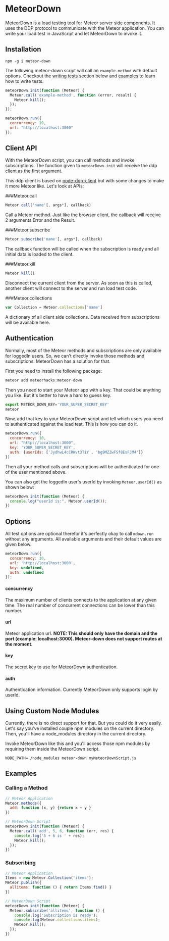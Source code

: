 MeteorDown
==========

MeteorDown is a load testing tool for Meteor server side components. It uses the DDP protocol to communicate with the Meteor application. You can write your load test in JavaScript and let MeteorDown to invoke it.

Installation
------------

~~~shell
npm -g i meteor-down
~~~

The following meteor-down script will call an `example-method` with default options. Checkout the [writing tests](#writing-tests) section below and [examples](#examples) to learn how to write tests.

~~~js
meteorDown.init(function (Meteor) {
  Meteor.call('example-method', function (error, result) {
    Meteor.kill();
  });
});

meteorDown.run({
  concurrency: 10,
  url: "http://localhost:3000"
});
~~~

Client API
----------

With the MeteorDown script, you can call methods and invoke subscriptions. The function given to `meteorDown.init` will receive the ddp client as the first argument.

This ddp client is based on [node-ddp-client](https://github.com/oortcloud/node-ddp-client) but with some changes to make it more Meteor like. Let's look at APIs:

###Meteor.call

~~~js
Meteor.call('name'[, args*], callback)
~~~

Call a Meteor method. Just like the browser client, the callback will receive 2 arguments Error and the Result.

###Meteor.subscribe

~~~js
Meteor.subscribe('name'[, args*], callback)
~~~

The callback function will be called when the subscription is ready and all initial data is loaded to the client.

###Meteor.kill

~~~js
Meteor.kill()
~~~

Disconnect the current client from the server. As soon as this is called, another client will connect to the server and run load test code.

###Meteor.collections

~~~js
var Collection = Meteor.collections['name']
~~~

A dictionary of all client side collections. Data received from subscriptions will be available here.

Authentication
--------------

Normally, most of the Meteor methods and subscriptions are only available for  loggedIn users. So, we can't directly invoke those methods and subscriptions. MeteorDown has a solution for that.

First you need to install the following package:

~~~js
meteor add meteorhacks:meteor-down 
~~~

Then you need to start your Meteor app with a key. That could be anything you like. But it's better to have a hard to guess key.

~~~js
export METEOR_DOWN_KEY='YOUR_SUPER_SECRET_KEY'
meteor
~~~

Now, add that key to your MeteorDown script and tell which users you need to authenticated against the load test. This is how you can do it.

~~~js
meteorDown.run({
  concurrency: 10,
  url: "http://localhost:3000", 
  key: 'YOUR_SUPER_SECRET_KEY',
  auth: {userIds: ['JydhwL4cCRWvt3TiY', 'bg9MZZwFSf8EsFJM4']}
})
~~~

Then all your method calls and subscriptions will be authenticated for one of the user mentioned above.

You can also get the loggedIn user's userId by invoking `Meteor.userId()` as shown below:

~~~js
meteorDown.init(function (Meteor) {
  console.log("userId is:", Meteor.userId());
})
~~~

Options
-------

All test options are optional therefor it's perfectly okay to call `mdown.run` without any arguments. All available arguments and their default values are given below.

~~~js
meteorDown.run({
  concurrency: 10,
  url: 'http://localhost:3000',
  key: undefined,
  auth: undefined
});
~~~

#### concurrency

The maximum number of clients connects to the application at any given time. The real number of concurrent connections can be lower than this number.

#### url

Meteor application url.
**NOTE: This should only have the domain and the port (example: localhost:3000). Meteor-down does not support routes at the moment.**

#### key

The secret key to use for MeteorDown authentication.

#### auth

Authentication information. Currently MeteorDown only supports login by userId.

Using Custom Node Modules
--------
Currently, there is no direct support for that. But you could do it very easily. Let's say you've installed couple npm modules on the current directory. Then, you'll have a node_modules directory in the current directory.

Invoke MeteorDown like this and you'll access those npm modules by requiring them inside the MeteorDown script.

~~~shell
NODE_PATH=./node_modules meteor-down myMeteorDownScript.js
~~~

Examples
--------

### Calling a Method

~~~js
// Meteor Application
Meteor.methods({
  add: function (x, y) {return x + y }
})
~~~

~~~js
// MeteorDown Script
meteorDown.init(function (Meteor) {
  Meteor.call('add', 5, 6, function (err, res) {
    console.log('5 + 6 is ' + res);
    Meteor.kill();
  });
})
~~~

### Subscribing

~~~js
// Meteor Application
Items = new Meteor.Collection('items');
Meteor.publish({
  allitems: function () { return Items.find() }
})
~~~

~~~js
// MeteorDown Script
meteorDown.init(function (Meteor) {
  Meteor.subscribe('allitems', function () {
    console.log('Subscription is ready');
    console.log(Meteor.collections.items);
    Meteor.kill();
  });
})
~~~
